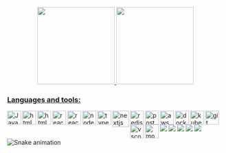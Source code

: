 </hr>
<div style="display: 'inline_block'" align="center" display="inline-block" width="100%">
  <a href="https://github.com/eduardosbk">
  <img height="180em" src="https://github-readme-stats.vercel.app/api?username=rafaballerini&show_icons=true&theme=dracula&include_all_commits=true&count_private=true"/>
  <img height="180em" src="https://github-readme-stats.vercel.app/api/top-langs/?username=eduardosbk&layout=compact&langs_count=7&theme=dracula"/>
</div>
   
  ### Languages and tools:
  <div style="width: '100%'; display: 'inline_block';">
  <img align="left" alt="JavaScript" width="32px" src="https://github.com/Eduardosbk/images/blob/main/javascript.svg" style="max-width:100%;">

  <img align="left" alt="html" width="32px" src="https://github.com/Eduardosbk/images/blob/main/html5.svg" style="max-width:100%;">

  <img align="left" alt="html" width="32px" src="https://github.com/Eduardosbk/images/blob/main/css3.svg" style="max-width:100%;">

  <img align="left" alt="react" width="32px" src="https://github.com/Eduardosbk/images/blob/main/reactjs.svg" style="max-width:100%;">

  <img align="left" alt="reactnative" width="32px" src="https://github.com/Eduardosbk/images/blob/main/react-native.svg" style="max-width:100%;">

  <img align="left" alt="node" width="32px" src="https://github.com/Eduardosbk/images/blob/main/node.svg" style="max-width:100%;">

  <img align="left" alt="typescript" width="32px" src="https://github.com/Eduardosbk/images/blob/main/typescript.svg" style="max-width:100%;">

  <img align="left" alt="nextjs" height="38px" src="https://github.com/Eduardosbk/images/blob/main/nextjs.svg" style="max-width:100%;">

  <img align="left" alt="redis" width="32px" src="https://github.com/Eduardosbk/images/blob/main/redis.svg" style="max-width:100%;">

  <img align="left" alt="postgres" width="32px" src="https://github.com/Eduardosbk/images/blob/main/postgresql.svg" style="max-width:100%;">

  <img align="left" alt="aws" width="32px" src="https://github.com/Eduardosbk/images/blob/main/aws.svg" style="max-width:100%;">

  <img align="left" alt="docker" height="32px" src="https://github.com/Eduardosbk/images/blob/main/docker.svg" style="max-width:100%;">

  <img align="left" alt="kubernetes" width="32px" src="https://github.com/Eduardosbk/images/blob/main/kubernetes.svg" style="max-width:100%;">

  <img align="left" alt="git" width="32px" src="https://github.com/Eduardosbk/images/blob/main/git.svg" style="max-width:100%;">

  <img align="left" alt="vscode" width="32px" src="https://github.com/Eduardosbk/images/blob/main/vscode.svg" style="max-width:100%;">

  <img align="left" alt="mongodb" width="32px" src="https://github.com/Eduardosbk/images/blob/main/mongodb.svg" style="max-width:100%;">
</div>
  
<div> 
  <a href="https://www.youtube.com/channel/UC_-uuuZbY0AAt9CViNzvc-Q" target="_blank"><img src="https://img.shields.io/badge/YouTube-FF0000?style=for-the-badge&logo=youtube&logoColor=white" target="_blank"></a>
  <a href="https://instagram.com/deveducandido" target="_blank"><img src="https://img.shields.io/badge/-Instagram-%23E4405F?style=for-the-badge&logo=instagram&logoColor=white" target="_blank"></a>
 <a href="https://discord.gg/wagxzStdcR" target="_blank"><img src="https://img.shields.io/badge/Discord-7289DA?style=for-the-badge&logo=discord&logoColor=white" target="_blank"></a> 
  <a href = "mailto:eduardo_sbk589@hotmail.com"><img src="https://img.shields.io/badge/-Gmail-%23333?style=for-the-badge&logo=gmail&logoColor=white" target="_blank"></a>
  <a href="https://www.linkedin.com/in/eduardoprog" target="_blank"><img src="https://img.shields.io/badge/-LinkedIn-%230077B5?style=for-the-badge&logo=linkedin&logoColor=white" target="_blank"></a>
</div>
  
  ![Snake animation](https://github.com/eduardosbk/rafaballerini/blob/output/github-contribution-grid-snake.svg)






<!--
**Eduardosbk/Eduardosbk** is a ✨ _special_ ✨ repository because its `README.md` (this file) appears on your GitHub profile.

Here are some ideas to get you started:
- 🔭 I’m currently working on ...
- 🌱 I’m currently learning ...
- 👯 I’m looking to collaborate on ...
- 🤔 I’m looking for help with ...
- 💬 Ask me about ...
- 📫 How to reach me: ...
- 😄 Pronouns: ...
- ⚡ Fun fact: ...
-->
